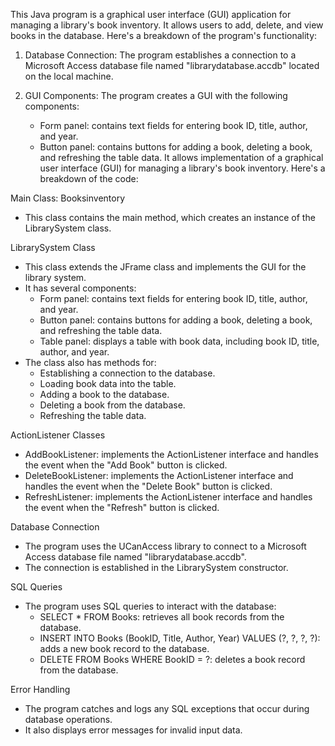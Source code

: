 This Java program is a graphical user interface (GUI) application for managing a library's book inventory. It allows users to add, delete, and view books in the database. Here's a breakdown of the program's functionality:

1. Database Connection: The program establishes a connection to a Microsoft Access database file named "librarydatabase.accdb" located on the local machine.

2. GUI Components: The program creates a GUI with the following components:

    - Form panel: contains text fields for entering book ID, title, author, and year.
    - Button panel: contains buttons for adding a book, deleting a book, and refreshing the table data.
It allows implementation of a graphical user interface (GUI) for managing a library's book inventory. Here's a breakdown of the code:

Main Class: Booksinventory

- This class contains the main method, which creates an instance of the LibrarySystem class.

LibrarySystem Class

- This class extends the JFrame class and implements the GUI for the library system.
- It has several components:
    - Form panel: contains text fields for entering book ID, title, author, and year.
    - Button panel: contains buttons for adding a book, deleting a book, and refreshing the table data.
    - Table panel: displays a table with book data, including book ID, title, author, and year.
- The class also has methods for:
    - Establishing a connection to the database.
    - Loading book data into the table.
    - Adding a book to the database.
    - Deleting a book from the database.
    - Refreshing the table data.

ActionListener Classes

- AddBookListener: implements the ActionListener interface and handles the event when the "Add Book" button is clicked.
- DeleteBookListener: implements the ActionListener interface and handles the event when the "Delete Book" button is clicked.
- RefreshListener: implements the ActionListener interface and handles the event when the "Refresh" button is clicked.

Database Connection

- The program uses the UCanAccess library to connect to a Microsoft Access database file named "librarydatabase.accdb".
- The connection is established in the LibrarySystem constructor.

SQL Queries

- The program uses SQL queries to interact with the database:
    - SELECT * FROM Books: retrieves all book records from the database.
    - INSERT INTO Books (BookID, Title, Author, Year) VALUES (?, ?, ?, ?): adds a new book record to the database.
    - DELETE FROM Books WHERE BookID = ?: deletes a book record from the database.

Error Handling

- The program catches and logs any SQL exceptions that occur during database operations.
- It also displays error messages for invalid input data.
